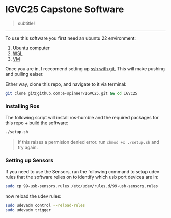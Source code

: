 # IGVC25 Capstone Software
> subtitle!
---

To use this software you first need an ubuntu 22 environment:

1.  Ubuntu computer
2.  [WSL](https://learn.microsoft.com/en-us/windows/wsl/install)
3.  [VM](https://www.virtualbox.org)

Once you are in, I reccomend setting up [ssh with git.](https://docs.github.com/en/authentication/connecting-to-github-with-ssh) This will make pushing and pulling eaiser.

Either way, clone this repo, and navigate to it via terminal:

```bash
git clone git@github.com:e-spinner/IGVC25.git && cd IGVC25
```

### Installing Ros

The following script will install ros-humble and the required packages for this repo + build the software:

```bash
./setup.sh
```

> If this raises a permision denied error. run `chmod +x ./setup.sh` and try again.

### Setting up Sensors

If you need to use the Sensors, run the following command to setup udev rules that the software relies on to identify which usb port devices are in:

```bash
sudo cp 99-usb-sensors.rules /etc/udev/rules.d/99-usb-sensors.rules
```

now reload the udev rules:

```bash
sudo udevadm control --reload-rules
sudo udevadm trigger
```